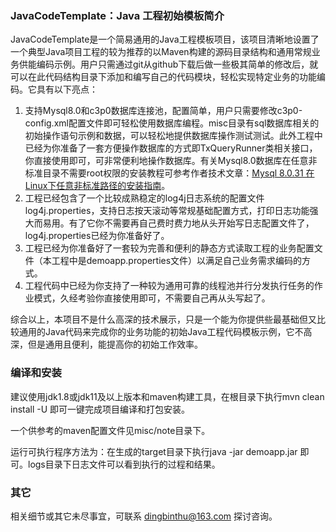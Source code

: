 ### JavaCodeTemplate：Java 工程初始模板简介

JavaCodeTemplate是一个简易通用的Java工程模板项目，该项目清晰地设置了一个典型Java项目工程的较为推荐的以Maven构建的源码目录结构和通用常规业务供能编码示例。用户只需通过git从github下载后做一些极其简单的修改后，就可以在此代码结构目录下添加和编写自己的代码模块，轻松实现特定业务的功能编码。它具有以下亮点：

1. 支持Mysql8.0和c3p0数据库连接池，配置简单，用户只需要修改c3p0-config.xml配置文件即可轻松使用数据库编程。misc目录有sql数据库相关的初始操作语句示例和数据，可以轻松地提供数据库操作测试测试。此外工程中已经为你准备了一套方便操作数据库的方式即TxQueryRunner类相关接口，你直接使用即可，可非常便利地操作数据库。有关Mysql8.0数据库在任意非标准目录不需要root权限的安装教程可参考作者技术文章：[Mysql 8.0.31 在Linux下任意非标准路径的安装指南](https://segmentfault.com/a/1190000042846939)。
2. 工程已经包含了一个比较成熟稳定的log4j日志系统的配置文件log4j.properties，支持日志按天滚动等常规基础配置方式，打印日志功能强大而易用。有了它你不需要再自己费时费力地从头开始写日志配置文件了，log4j.properties已经为你准备好了。
3. 工程已经为你准备好了一套较为完善和便利的静态方式读取工程的业务配置文件（本工程中是demoapp.properties文件）以满足自己业务需求编码的方式。
4. 工程代码中已经为你支持了一种较为通用可靠的线程池并行分发执行任务的作业模式，久经考验你直接使用即可，不需要自己再从头写起了。

综合以上，本项目不是什么高深的技术展示，只是一个能为你提供些最基础但又比较通用的Java代码来完成你的业务功能的初始Java工程代码模板示例，它不高深，但是通用且便利，能提高你的初始工作效率。



### 编译和安装

建议使用jdk1.8或jdk11及以上版本和maven构建工具，在根目录下执行mvn clean install -U 即可一键完成项目编译和打包安装。

一个供参考的maven配置文件见misc/note目录下。

运行可执行程序方法为：在生成的target目录下执行java -jar demoapp.jar 即可。logs目录下日志文件可以看到执行的过程和结果。

### 其它

相关细节或其它未尽事宜，可联系 dingbinthu@163.com 探讨咨询。

